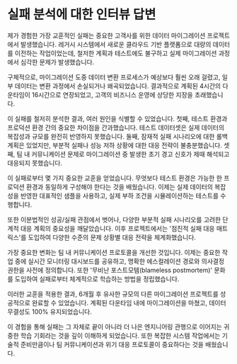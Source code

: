# 실패 분석에 대한 인터뷰 답변

제가 경험한 가장 교훈적인 실패는 중요한 고객사를 위한 데이터 마이그레이션 프로젝트에서 발생했습니다. 레거시 시스템에서 새로운 클라우드 기반 플랫폼으로 대량의 데이터를 이전하는 작업이었는데, 철저한 계획과 테스트에도 불구하고 실제 마이그레이션 과정에서 심각한 문제가 발생했습니다.

구체적으로, 마이그레이션 도중 데이터 변환 프로세스가 예상보다 훨씬 오래 걸렸고, 일부 데이터는 변환 과정에서 손실되거나 왜곡되었습니다. 결과적으로 계획된 4시간의 다운타임이 16시간으로 연장되었고, 고객의 비즈니스 운영에 상당한 지장을 초래했습니다.

이 실패를 철저히 분석한 결과, 여러 원인을 식별할 수 있었습니다. 첫째, 테스트 환경과 프로덕션 환경 간의 중요한 차이점을 간과했습니다. 테스트 데이터셋은 실제 데이터의 복잡성과 규모를 완전히 반영하지 못했습니다. 둘째, 잠재적 실패 시나리오에 대한 롤백 계획은 있었지만, 부분적 실패나 성능 저하 상황에 대한 대응 전략이 불충분했습니다. 셋째, 팀 내 커뮤니케이션 문제로 마이그레이션 중 발생한 초기 경고 신호가 제때 해석되고 대응되지 못했습니다.

이 실패로부터 몇 가지 중요한 교훈을 얻었습니다. 무엇보다 테스트 환경은 가능한 한 프로덕션 환경과 동일하게 구성해야 한다는 것을 배웠습니다. 이제는 실제 데이터의 복잡성을 반영한 대표적인 샘플을 사용하고, 실제 부하 조건을 시뮬레이션하는 테스트를 수행합니다.

또한 이분법적인 성공/실패 관점에서 벗어나, 다양한 부분적 실패 시나리오를 고려한 단계적 대응 계획의 중요성을 깨달았습니다. 이후 프로젝트에서는 '점진적 실패 대응 매트릭스'를 도입하여 다양한 수준의 문제 상황별 대응 전략을 체계화했습니다.

가장 중요한 변화는 팀 내 커뮤니케이션 프로토콜을 개선한 것입니다. 이제는 중요한 작업 중에 실시간 모니터링 대시보드를 공유하고, 명확한 에스컬레이션 경로와 의사결정 권한을 사전에 정의합니다. 또한 '무비난 포스트모템(blameless postmortem)' 문화를 도입하여 실패로부터 체계적으로 학습하는 방법을 정립했습니다.

이러한 교훈을 적용한 결과, 6개월 후 유사한 규모의 다른 마이그레이션 프로젝트를 성공적으로 완료할 수 있었습니다. 계획된 다운타임 내에 마이그레이션을 마쳤고, 데이터 무결성도 100% 유지되었습니다.

이 경험을 통해 실패는 그 자체로 끝이 아니라 더 나은 엔지니어링 관행으로 이어지는 귀중한 학습 기회라는 것을 깊이 이해하게 되었습니다. 또한 복잡한 시스템 작업에서는 기술적 준비만큼이나 팀 커뮤니케이션과 위기 대응 프로토콜이 중요하다는 것을 배웠습니다.